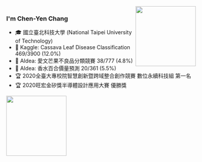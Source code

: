 <!--
**BlackyYen/BlackyYen** is a ✨ _special_ ✨ repository because its `README.md` (this file) appears on your GitHub profile.

Here are some ideas to get you started:

- 🔭 I’m currently working on ...
- 🌱 I’m currently learning ...
- 👯 I’m looking to collaborate on ...
- 🤔 I’m looking for help with ...
- 💬 Ask me about ...
- 📫 How to reach me: ...
- 😄 Pronouns: ...
- ⚡ Fun fact: ...
-->

<img height="160" align="right" src="https://github-readme-stats.vercel.app/api?username=BlackyYen&show_icons=True&count_private=True" />

### I'm Chen-Yen Chang

- 🎓 國立臺北科技大學 (National Taipei University of Technology)
- 🏅 Kaggle: Cassava Leaf Disease Classification 469/3900 (12.0%)
- 🏅 AIdea: 愛文芒果不良品分類競賽 38/777 (4.8%)
- 🏅 AIdea: 香水百合價量預測 20/361 (5.5%)
- 🏆 2020全臺大專校院智慧創新暨跨域整合創作競賽 數位永續科技組 第一名
- 🏆 2020旺宏金矽獎半導體設計應用大賽 優勝獎

<img height="160" align="center" src="https://github-profile-trophy.vercel.app/?username=BlackyYen&column=7&margin-w=5" />
